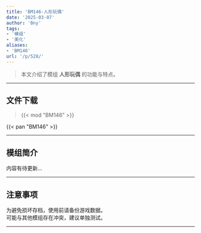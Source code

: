```yaml
---
title: 'BM146-人形玩偶'
date: '2025-03-07'
author: 'Bny'
tags:
- '模组'
- '美化'
aliases:
- 'BM146'
url: '/p/528/'
---
```


> 本文介绍了模组 **人形玩偶** 的功能与特点。

---

## 文件下载  

> {{< mod "BM146" >}}  

{{< pan "BM146" >}}  

---

## 模组简介

>  
内容有待更新...  

---

## 注意事项

>  
为避免损坏存档，使用前请备份游戏数据。  
可能与其他模组存在冲突，建议单独测试。  

---

